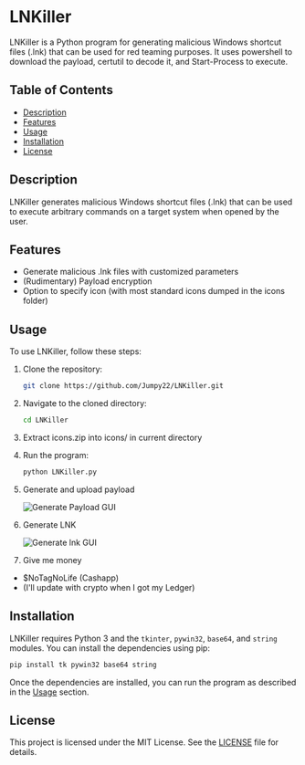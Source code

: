 # LNKiller

LNKiller is a Python program for generating malicious Windows shortcut files (.lnk) that can be used for red teaming purposes. It uses powershell to download the payload, certutil to decode it, and Start-Process to execute.

## Table of Contents
- [Description](#description)
- [Features](#features)
- [Usage](#usage)
- [Installation](#installation)
- [License](#license)

## Description

LNKiller generates malicious Windows shortcut files (.lnk) that can be used to execute arbitrary commands on a target system when opened by the user.

## Features

- Generate malicious .lnk files with customized parameters
- (Rudimentary) Payload encryption
- Option to specify icon (with most standard icons dumped in the icons folder)

## Usage

To use LNKiller, follow these steps:

1. Clone the repository:
   ```bash
   git clone https://github.com/Jumpy22/LNKiller.git
   ```

2. Navigate to the cloned directory:
   ```bash
   cd LNKiller
   ```

3. Extract icons.zip into icons/ in current directory

4. Run the program:
   ```bash
   python LNKiller.py
   ```

5. Generate and upload payload

   ![Generate Payload GUI](https://i.imgur.com/6jOBqd7.png)

6. Generate LNK

   ![Generate lnk GUI](https://i.imgur.com/ZuYtlX0.png)

7. Give me money
  - $NoTagNoLife (Cashapp)
  - (I'll update with crypto when I got my Ledger) 

## Installation

LNKiller requires Python 3 and the `tkinter`, `pywin32`, `base64`, and `string` modules. You can install the dependencies using pip:

```bash
pip install tk pywin32 base64 string
```

Once the dependencies are installed, you can run the program as described in the [Usage](#usage) section.

## License

This project is licensed under the MIT License. See the [LICENSE](LICENSE) file for details.
